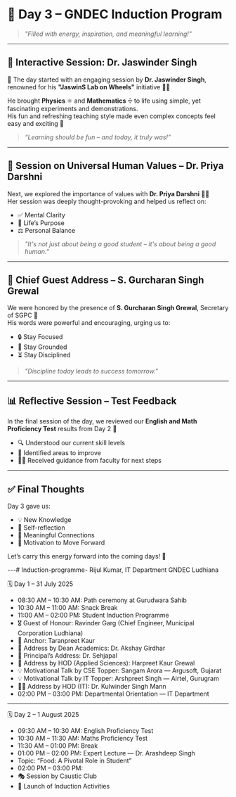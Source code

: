 # 📘 Day 3 – GNDEC Induction Program

> _"Filled with energy, inspiration, and meaningful learning!"_

---

## 🧪 Interactive Session: Dr. Jaswinder Singh  
🎉 The day started with an engaging session by **Dr. Jaswinder Singh**, renowned for his **"JaswinS Lab on Wheels"** initiative 🚌🔬

He brought **Physics** ⚛️ and **Mathematics** ➗ to life using simple, yet fascinating experiments and demonstrations.  
His fun and refreshing teaching style made even complex concepts feel easy and exciting 🎈

> _“Learning should be fun – and today, it truly was!”_

---

## 🌱 Session on Universal Human Values – Dr. Priya Darshni  
Next, we explored the importance of values with **Dr. Priya Darshni** 🧘‍♀️  
Her session was deeply thought-provoking and helped us reflect on:

- ✅ Mental Clarity  
- 🎯 Life’s Purpose  
- ⚖️ Personal Balance  

> _"It's not just about being a good student – it's about being a good human."_

---

## 🎤 Chief Guest Address – S. Gurcharan Singh Grewal  
We were honored by the presence of **S. Gurcharan Singh Grewal**, Secretary of SGPC 🙏  
His words were powerful and encouraging, urging us to:

- 🔒 Stay Focused  
- 🌱 Stay Grounded  
- ⏳ Stay Disciplined  

> _"Discipline today leads to success tomorrow."_

---

## 📊 Reflective Session – Test Feedback  
In the final session of the day, we reviewed our **English and Math Proficiency Test** results from Day 2 🧾

- 🔍 Understood our current skill levels  
- 📌 Identified areas to improve  
- 👨‍🏫 Received guidance from faculty for next steps  

---

## ✅ Final Thoughts  
Day 3 gave us:

- 💡 New Knowledge  
- 🔄 Self-reflection  
- 🤝 Meaningful Connections  
- 🚀 Motivation to Move Forward

Let’s carry this energy forward into the coming days! 🌟

---# Induction-programme-
Rijul Kumar, IT Department GNDEC Ludhiana 


🗓️ Day 1 – 31 July 2025

- 08:30 AM – 10:30 AM: Path ceremony at Gurudwara Sahib
- 10:30 AM – 11:00 AM: Snack Break
- 11:00 AM – 02:00 PM: Student Induction Programme  
- 🎖️ Guest of Honour: Ravinder Garg (Chief Engineer, Municipal Corporation Ludhiana)  
- 🎤 Anchor: Taranpreet Kaur  
- 🧠 Address by Dean Academics: Dr. Akshay Girdhar  
- 🏫 Principal’s Address: Dr. Sehjapal  
- 🔬 Address by HOD (Applied Sciences): Harpreet Kaur Grewal  
- 💡 Motivational Talk by CSE Topper: Sangam Arora — Argusoft, Gujarat  
- 💡 Motivational Talk by IT Topper: Arshpreet Singh — Airtel, Gurugram  
- 🧑‍🏫 Address by HOD (IT): Dr. Kulwinder Singh Mann  
- 02:00 PM – 03:00 PM: Departmental Orientation — IT Department

---

🗓️ Day 2 – 1 August 2025

- 09:30 AM – 10:30 AM: English Proficiency Test  
- 10:30 AM – 11:30 AM: Maths Proficiency Test  
- 11:30 AM – 01:00 PM: Break  
- 01:00 PM – 02:00 PM: Expert Lecture — Dr. Arashdeep Singh  
- Topic: “Food: A Pivotal Role in Student”
- 02:00 PM – 03:00 PM:  
- 🎭 Session by Caustic Club  
- 🎉 Launch of Induction Activities